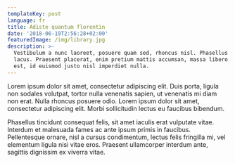```yaml
---
templateKey: post
language: fr
title: Adiste quantum florentin
date: '2018-06-19T2:56:28+02:00'
featuredImage: /img/library.jpg
description: >-
  Vestibulum a nunc laoreet, posuere quam sed, rhoncus nisl. Phasellus ac felis
  lacus. Praesent placerat, enim pretium mattis accumsan, massa libero convallis
  est, id euismod justo nisl imperdiet nulla.
---
```

Lorem ipsum dolor sit amet, consectetur adipiscing elit. Duis porta, ligula non sodales volutpat, tortor nulla venenatis sapien, ut venenatis mi diam non erat. Nulla rhoncus posuere odio. Lorem ipsum dolor sit amet, consectetur adipiscing elit. Morbi sollicitudin lectus eu faucibus bibendum. 

Phasellus tincidunt consequat felis, sit amet iaculis erat vulputate vitae. Interdum et malesuada fames ac ante ipsum primis in faucibus. Pellentesque ornare, nisl a cursus condimentum, lectus felis fringilla mi, vel elementum ligula nisi vitae eros. Praesent ullamcorper interdum ante, sagittis dignissim ex viverra vitae.
